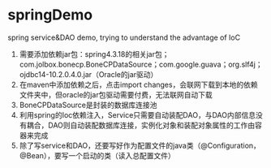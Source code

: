 # springDemo
spring service&amp;DAO demo, trying to understand the advantage of IoC

1. 需要添加依赖jar包：spring4.3.18的相关jar包；com.jolbox.bonecp.BoneCPDataSource；com.google.guava；org.slf4j；ojdbc14-10.2.0.4.0.jar（Oracle的jar驱动）
2. 在maven中添加依赖之后，点击import changes，会联网下载到本地的依赖文件夹中，但oracle的jar包驱动需要付费，无法联网自动下载
3. BoneCPDataSource是封装的数据库连接池
4. 利用spring的Ioc依赖注入，Service只需要自动装配DAO，与DAO内部信息没有耦合，DAO则自动装配数据库连接，实例化对象和装配对象属性的工作由容器来完成
5. 除了写service和DAO，还要写好作为配置文件的java类（@Configuration，@Bean），要写一个启动的类（读入总配置文件）
